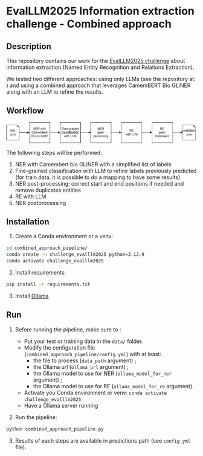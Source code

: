 # EvalLLM2025 Information extraction challenge - Combined approach

## Description
This repository contains our work for the [EvalLLM2025 challenge](https://evalllm2025.sciencesconf.org/resource/page/id/5) about information extraction (Named Entity Recognition and Relations Extraction).

We tested two different approaches: using only LLMs (see the repository at: ) and using a combined approach that leverages CamemBERT Bio GLiNER along with an LLM to refine the results.

## Workflow
![Combined approach workflow](documentation/combined_approach_workflow_en.png)

The following steps will be performed:
1. NER with Camembert bio GLiNER with a simplified list of labels
2. Fine-grained classification with LLM to refine labels previously predicted (for train data, it is possible to do a mapping to have some results)
3. NER post-processing: correct start and end positions if needed and remove duplicates entities
4. RE with LLM
5. NER postprocessing

## Installation
1. Create a Conda environment or a venv:
```bash
cd combined_approach_pipeline/
conda create -n challenge_evalllm2025 python=3.12.9
conda activate challenge_evalllm2025
```

2. Install requirements:
```bash
pip install -r requirements.txt
```

3. Install [Ollama](https://ollama.com/download)

## Run

1. Before running the pipeline, make sure to :
    - Put your test or training data in the `data/` folder. 
    - Modify the configuration file (`combined_approach_pipeline/config.yml`) with at least:
        - the file to process (`data_path` argument) ;
        - the Ollama url (`ollama_url` argument) ;
        - the Ollama model to use for NER (`ollama_model_for_ner` argument) ;
        - the Ollama model to use for RE (`ollama_model_for_re` argument).
    - Activate you Conda environment or venv: `conda activate challenge_evalllm2025`
    - Have a Ollama server running

2. Run the pipeline:
```bash
python combined_approach_pipeline.py
```

3. Results of each steps are available in predictions path (see `config.yml` file).